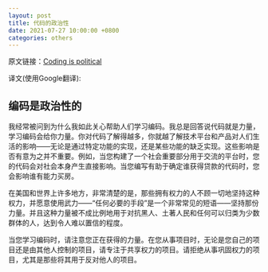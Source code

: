 ```yaml
---
layout: post
title: 代码的政治性
date: 2021-07-27 10:00:00 +0800
categories: others
---
```


原文链接：[Coding is political](https://ehmatthes.github.io/pcc_2e/)

译文(使用Google翻译):

## 编码是政治性的

我经常被问到为什么我如此关心帮助人们学习编码。我总是回答说代码就是力量，学习编码会给你力量。你对代码了解得越多，你就越了解技术平台和产品对人们生活的影响——无论是通过特定功能的实现，还是某些功能的缺乏实现。这些影响是否有意为之并不重要。例如，当您构建了一个社会重要部分用于交流的平台时，您的代码会对社会本身产生直接影响。当您编写有助于确定谁获得贷款的代码时，您会影响谁有能力买房。

在美国和世界上许多地方，非常清楚的是，那些拥有权力的人不顾一切地坚持这种权力，并愿意使用武力——“任何必要的手段”是一个非常常见的短语——坚持那份力量。并且这种力量被不成比例地用于对抗黑人、土著人民和任何可以归类为少数群体的人，达到令人难以置信的程度。

当您学习编码时，请注意您正在获得的力量。在您从事项目时，无论是您自己的项目还是由其他人控制的项目，请专注于共享权力的项目。请拒绝从事巩固权力的项目，尤其是那些将其用于反对他人的项目。

